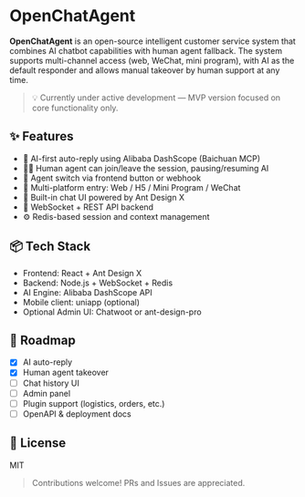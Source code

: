 # OpenChatAgent

**OpenChatAgent** is an open-source intelligent customer service system that combines AI chatbot capabilities with human agent fallback. The system supports multi-channel access (web, WeChat, mini program), with AI as the default responder and allows manual takeover by human support at any time.

> 💡 Currently under active development — MVP version focused on core functionality only.

## ✨ Features

- 🤖 AI-first auto-reply using Alibaba DashScope (Baichuan MCP)
- 👨‍💻 Human agent can join/leave the session, pausing/resuming AI
- 🔄 Agent switch via frontend button or webhook
- 📱 Multi-platform entry: Web / H5 / Mini Program / WeChat
- 💬 Built-in chat UI powered by Ant Design X
- 📡 WebSocket + REST API backend
- ⚙️ Redis-based session and context management

## 📦 Tech Stack

- Frontend: React + Ant Design X
- Backend: Node.js + WebSocket + Redis
- AI Engine: Alibaba DashScope API
- Mobile client: uniapp (optional)
- Optional Admin UI: Chatwoot or ant-design-pro

## 📅 Roadmap

- [x] AI auto-reply
- [x] Human agent takeover
- [ ] Chat history UI
- [ ] Admin panel
- [ ] Plugin support (logistics, orders, etc.)
- [ ] OpenAPI & deployment docs

## 📜 License

MIT

> Contributions welcome! PRs and Issues are appreciated.
